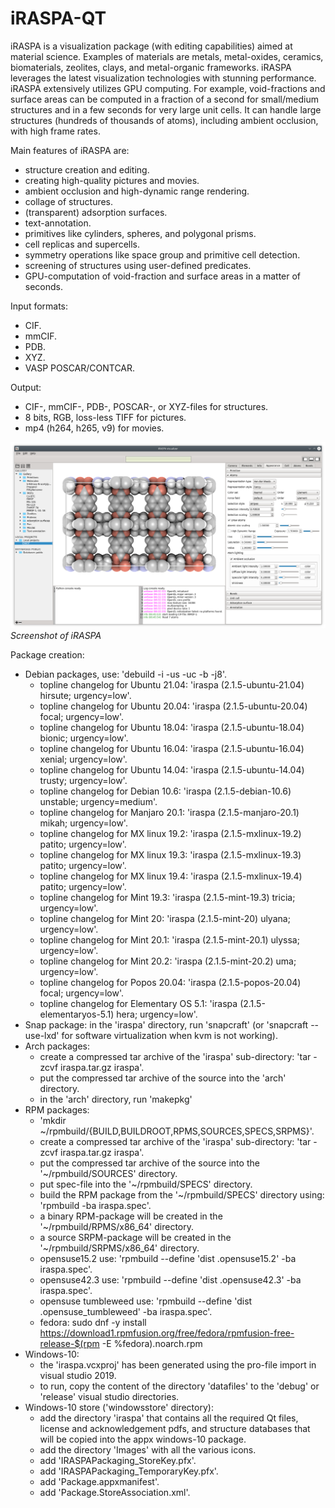 # iRASPA-QT

iRASPA is a visualization package (with editing capabilities) aimed at material science. Examples of materials are metals, metal-oxides, ceramics, biomaterials, zeolites, clays, and metal-organic frameworks. iRASPA leverages the latest visualization technologies with stunning performance. iRASPA extensively utilizes GPU computing. For example, void-fractions and surface areas can be computed in a fraction of a second for small/medium structures and in a few seconds for very large unit cells. It can handle large structures (hundreds of thousands of atoms), including ambient occlusion, with high frame rates.

Main features of iRASPA are:
* structure creation and editing.
* creating high-quality pictures and movies.
* ambient occlusion and high-dynamic range rendering.
* collage of structures.
* (transparent) adsorption surfaces.
* text-annotation.
* primitives like cylinders, spheres, and polygonal prisms.
* cell replicas and supercells.
* symmetry operations like space group and primitive cell detection.
* screening of structures using user-defined predicates.
* GPU-computation of void-fraction and surface areas in a matter of seconds.

Input formats:
* CIF.
* mmCIF.
* PDB.
* XYZ.
* VASP POSCAR/CONTCAR.

Output:
* CIF-, mmCIF-, PDB-, POSCAR-, or XYZ-files for structures.
* 8 bits, RGB, loss-less TIFF for pictures.
* mp4 (h264, h265, v9) for movies.

![](https://raw.githubusercontent.com/iRASPA/iRASPA-QT/master/iraspa/screenshots/linux/screenshot1.png)
*Screenshot of iRASPA*

Package creation:
* Debian packages, use: 'debuild -i -us -uc -b -j8'.
   * topline changelog for Ubuntu 21.04: 'iraspa (2.1.5-ubuntu-21.04) hirsute; urgency=low'.
   * topline changelog for Ubuntu 20.04: 'iraspa (2.1.5-ubuntu-20.04) focal; urgency=low'.
   * topline changelog for Ubuntu 18.04: 'iraspa (2.1.5-ubuntu-18.04) bionic; urgency=low'.
   * topline changelog for Ubuntu 16.04: 'iraspa (2.1.5-ubuntu-16.04) xenial; urgency=low'.
   * topline changelog for Ubuntu 14.04: 'iraspa (2.1.5-ubuntu-14.04) trusty; urgency=low'.
   * topline changelog for Debian 10.6: 'iraspa (2.1.5-debian-10.6) unstable; urgency=medium'.
   * topline changelog for Manjaro 20.1: 'iraspa (2.1.5-manjaro-20.1) mikah; urgency=low'.
   * topline changelog for MX linux 19.2: 'iraspa (2.1.5-mxlinux-19.2) patito; urgency=low'.
   * topline changelog for MX linux 19.3: 'iraspa (2.1.5-mxlinux-19.3) patito; urgency=low'.
   * topline changelog for MX linux 19.4: 'iraspa (2.1.5-mxlinux-19.4) patito; urgency=low'.
   * topline changelog for Mint 19.3: 'iraspa (2.1.5-mint-19.3) tricia; urgency=low'.
   * topline changelog for Mint 20: 'iraspa (2.1.5-mint-20) ulyana; urgency=low'.
   * topline changelog for Mint 20.1: 'iraspa (2.1.5-mint-20.1) ulyssa; urgency=low'.
   * topline changelog for Mint 20.2: 'iraspa (2.1.5-mint-20.2) uma; urgency=low'.
   * topline changelog for Popos 20.04: 'iraspa (2.1.5-popos-20.04) focal; urgency=low'.
   * topline changelog for Elementary OS 5.1: 'iraspa (2.1.5-elementaryos-5.1) hera; urgency=low'.
* Snap package: in the 'iraspa' directory, run 'snapcraft'  (or 'snapcraft --use-lxd' for software virtualization when kvm is not working).
* Arch packages: 
   * create a compressed tar archive of the 'iraspa' sub-directory: 'tar -zcvf iraspa.tar.gz iraspa'.
   * put the compressed tar archive of the source into the 'arch' directory.
   * in the 'arch' directory, run 'makepkg'
* RPM packages:
   * 'mkdir ~/rpmbuild/{BUILD,BUILDROOT,RPMS,SOURCES,SPECS,SRPMS}'.
   * create a compressed tar archive of the 'iraspa' sub-directory: 'tar -zcvf iraspa.tar.gz iraspa'.
   * put the compressed tar archive of the source into the '~/rpmbuild/SOURCES' directory.
   * put spec-file into the '~/rpmbuild/SPECS' directory.
   * build the RPM package from the '~/rpmbuild/SPECS' directory using: 'rpmbuild -ba iraspa.spec'.
   * a binary RPM-package will be created in the '~/rpmbuild/RPMS/x86_64' directory.
   * a source SRPM-package will be created in the '~/rpmbuild/SRPMS/x86_64' directory.
   * opensuse15.2 use: 'rpmbuild --define 'dist .opensuse15.2' -ba iraspa.spec'.
   * opensuse42.3 use: 'rpmbuild --define 'dist .opensuse42.3' -ba iraspa.spec'.
   * opensuse tumbleweed use: 'rpmbuild --define 'dist .opensuse_tumbleweed' -ba iraspa.spec'.
   * fedora: sudo dnf -y install https://download1.rpmfusion.org/free/fedora/rpmfusion-free-release-$(rpm -E %fedora).noarch.rpm
* Windows-10:
   * the 'iraspa.vcxproj' has been generated using the pro-file import in visual studio 2019.
   * to run, copy the content of the directory 'datafiles' to the 'debug' or 'release' visual studio directories.
* Windows-10 store ('windowsstore' directory): 
   * add the directory 'iraspa' that contains all the required Qt files, license and acknowledgement pdfs, and structure databases that will be copied into the appx windows-10 package. 
   * add the directory 'Images' with all the various icons.
   * add 'IRASPAPackaging_StoreKey.pfx'.
   * add 'IRASPAPackaging_TemporaryKey.pfx'.
   * add 'Package.appxmanifest'.
   * add 'Package.StoreAssociation.xml'.
